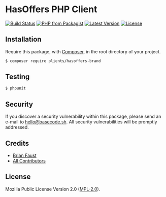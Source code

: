 # HasOffers PHP Client

[![Build Status](https://img.shields.io/travis/plients/HasOffers-Brand-PHP-Client/master.svg?style=flat-square)](https://travis-ci.org/plients/HasOffers-Brand-PHP-Client)
[![PHP from Packagist](https://img.shields.io/packagist/php-v/plients/HasOffers-Brand.svg?style=flat-square)]()
[![Latest Version](https://img.shields.io/github/release/plients/HasOffers-Brand-PHP-Client.svg?style=flat-square)](https://github.com/plients/HasOffers-Brand-PHP-Client/releases)
[![License](https://img.shields.io/packagist/l/plients/HasOffers-Brand-PHP-Client.svg?style=flat-square)](https://packagist.org/packages/plients/HasOffers-Brand-PHP-Client)

## Installation

Require this package, with [Composer](https://getcomposer.org/), in the root directory of your project.

```bash
$ composer require plients/hasoffers-brand
```

## Testing

``` bash
$ phpunit
```

## Security

If you discover a security vulnerability within this package, please send an e-mail to hello@basecode.sh. All security vulnerabilities will be promptly addressed.

## Credits

- [Brian Faust](https://github.com/faustbrian)
- [All Contributors](../../contributors)

## License

Mozilla Public License Version 2.0 ([MPL-2.0](./LICENSE)).
